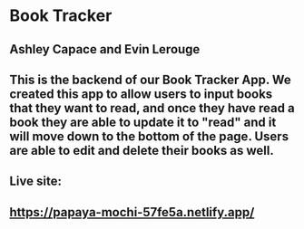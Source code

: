 # Book Tracker

## Ashley Capace and Evin Lerouge

## This is the backend of our Book Tracker App. We created this app to allow users to input books that they want to read, and once they have read a book they are able to update it to "read" and it will move down to the bottom of the page. Users are able to edit and delete their books as well.

## Live site:

## https://papaya-mochi-57fe5a.netlify.app/
